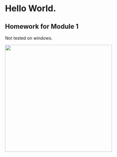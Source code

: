 # Hello World.
## Homework for Module 1
Not tested on windows.

<a href="preview.gif"><img width=352 src="preview.gif"/></a>
